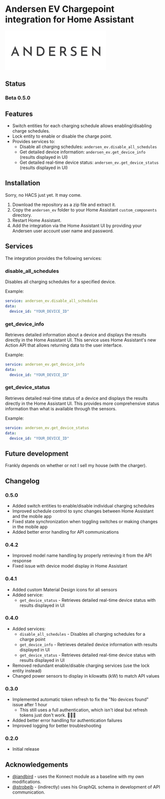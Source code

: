 # Andersen EV Chargepoint integration for Home Assistant

![Andersen Logo](images/logo.png)

## Status

### Beta 0.5.0

## Features
* Switch entities for each charging schedule allows enabling/disabling charge schedules.
* Lock entity to enable or disable the charge point.
* Provides services to:
  * Disable all charging schedules: `andersen_ev.disable_all_schedules`
  * Get detailed device information: `andersen_ev.get_device_info` (results displayed in UI)
  * Get detailed real-time device status: `andersen_ev.get_device_status` (results displayed in UI)

## Installation
Sorry, no HACS just yet. It may come.

1. Download the repository as a zip file and extract it.
2. Copy the `andersen_ev` folder to your Home Assistant `custom_components` directory.
3. Restart Home Assistant.
4. Add the integration via the Home Assistant UI by providing your Andersen user account user name and password.

## Services
The integration provides the following services:

### disable_all_schedules
Disables all charging schedules for a specified device.

Example:
```yaml
service: andersen_ev.disable_all_schedules
data:
  device_id: "YOUR_DEVICE_ID"
```

### get_device_info
Retrieves detailed information about a device and displays the results directly in the Home Assistant UI. This service uses Home Assistant's new Action API that allows returning data to the user interface.

Example:
```yaml
service: andersen_ev.get_device_info
data:
  device_id: "YOUR_DEVICE_ID"
```

### get_device_status
Retrieves detailed real-time status of a device and displays the results directly in the Home Assistant UI. This provides more comprehensive status information than what is available through the sensors.

Example:
```yaml
service: andersen_ev.get_device_status
data:
  device_id: "YOUR_DEVICE_ID"
```

## Future development
Frankly depends on whether or not I sell my house (with the charger).

## Changelog

### 0.5.0
* Added switch entities to enable/disable individual charging schedules
* Improved schedule control to sync changes between Home Assistant and the mobile app
* Fixed state synchronization when toggling switches or making changes in the mobile app
* Added better error handling for API communications

### 0.4.2
* Improved model name handling by properly retrieving it from the API response
* Fixed issue with device model display in Home Assistant

### 0.4.1
* Added custom Material Design icons for all sensors
* Added service:
  * `get_device_status` - Retrieves detailed real-time device status with results displayed in UI

### 0.4.0
* Added services:
  * `disable_all_schedules` - Disables all charging schedules for a charge point
  * `get_device_info` - Retrieves detailed device information with results displayed in UI
  * `get_device_status` - Retrieves detailed real-time device status with results displayed in UI
* Removed redundant enable/disable charging services (use the lock entity instead)
* Changed power sensors to display in kilowatts (kW) to match API values

### 0.3.0
* Implemented automatic token refresh to fix the "No devices found" issue after 1 hour
  * This still uses a full authentication, which isn't ideal but refresh tokens just don't work. 🤷🏻‍♂️
* Added better error handling for authentication failures
* Improved logging for better troubleshooting

### 0.2.0
* Initial release

## Acknowledgements

 * [@iandbird](https://github.com/IanDBird/konnect) - uses the Konnect module as a baseline with my own modifications.
 * [@strobejb](https://github.com/strobejb/andersen-ev) - (indirectly) uses his GraphQL schema in development of API communication.